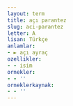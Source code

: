 ```yaml
---
layout: term
title: açı parantez
slug: aci-parantez
letter: A
lisan: Türkçe
anlamlar:
- ► açı ayraç
ozellikler:
- - isim
ornekler:
- - ''
orneklerkaynak:
- - ''
---
```


